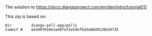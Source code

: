 The solution to https://docs.djangoproject.com/en/dev/intro/tutorial01/

This zip is based on:

	Dir			django-poll-app/polls
	Commit #	ee4d0f610e3ad87a72e5dbf92da68d9120b34735
